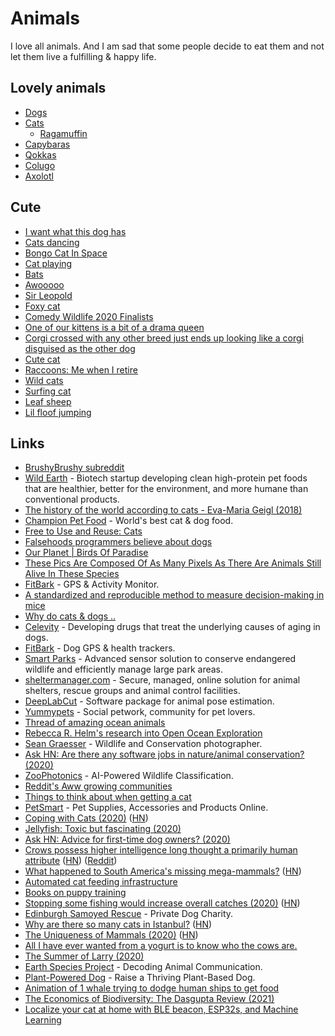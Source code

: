# Animals

I love all animals. And I am sad that some people decide to eat them and not let them live a fulfilling & happy life.

## Lovely animals

* [Dogs](https://en.wikipedia.org/wiki/Dog)
* [Cats](https://en.wikipedia.org/wiki/Cat)
  * [Ragamuffin](https://en.wikipedia.org/wiki/Ragamuffin_cat)
* [Capybaras](https://www.youtube.com/watch?v=SCwcJsBYL3o)
* [Qokkas](https://en.wikipedia.org/wiki/Quokka)
* [Colugo](https://en.wikipedia.org/wiki/Colugo)
* [Axolotl](https://en.wikipedia.org/wiki/Axolotl)

## Cute

* [I want what this dog has](https://twitter.com/sharnacious/status/1275282474470440961)
* [Cats dancing](https://twitter.com/cyriakharris/status/1294242238965448704)
* [Bongo Cat In Space](https://www.youtube.com/watch?v=5xG09d3WcGo)
* [Cat playing](https://twitter.com/squeaklilmouse/status/1259680838897328131)
* [Bats](https://twitter.com/JosephSwanTwo/status/1296561251171131392)
* [Awooooo](https://twitter.com/QueenAwakened/status/1298298073718890503)
* [Sir Leopold](https://twitter.com/PerryFellow/status/1253355544146034690)
* [Foxy cat](https://twitter.com/ttt_zegu952/status/1285953528637190145)
* [Comedy Wildlife 2020 Finalists](https://www.comedywildlifephoto.com/gallery/finalists/2020_finalists.php)
* [One of our kittens is a bit of a drama queen](https://twitter.com/kittensfolder/status/1233077592401567744)
* [Corgi crossed with any other breed just ends up looking like a corgi disguised as the other dog](https://twitter.com/soapachu/status/1317575196912603146)
* [Cute cat](https://twitter.com/mwichary/status/1278542450823315456)
* [Raccoons: Me when I retire](https://twitter.com/yashar/status/1326347886083239937)
* [Wild cats](https://twitter.com/soapachu/status/1327319479722897409)
* [Surfing cat](https://twitter.com/dodo/status/1329908125655134208)
* [Leaf sheep](https://twitter.com/stephsmithio/status/1327356193581395969)
* [Lil floof jumping](https://twitter.com/jonjones/status/1214324526928089088)

## Links

* [BrushyBrushy subreddit](https://www.reddit.com/r/brushybrushy)
* [Wild Earth](https://wildearth.com/) - Biotech startup developing clean high-protein pet foods that are healthier, better for the environment, and more humane than conventional products.
* [The history of the world according to cats - Eva-Maria Geigl \(2018\)](https://www.youtube.com/watch?v=Jsj-hDW9bS8)
* [Champion Pet Food](https://www.championpetfoods.com/) - World's best cat & dog food.
* [Free to Use and Reuse: Cats](https://www.loc.gov/free-to-use/cats)
* [Falsehoods programmers believe about dogs](https://www.hillelwayne.com/post/falsehoods-programmers-believe-about-dogs/)
* [Our Planet \| Birds Of Paradise](https://www.youtube.com/watch?v=rX40mBb8bkU)
* [These Pics Are Composed Of As Many Pixels As There Are Animals Still Alive In These Species](https://designyoutrust.com/2019/09/these-pics-are-composed-of-as-many-pixels-as-there-are-animals-still-alive-in-these-species/)
* [FitBark](https://www.fitbark.com/) - GPS & Activity Monitor.
* [A standardized and reproducible method to measure decision-making in mice](https://twitter.com/IntlBrainLab/status/1218585772812570624)
* [Why do cats & dogs ..](https://whydocatsanddogs.com/)
* [Celevity](https://celevity.co/) - Developing drugs that treat the underlying causes of aging in dogs.
* [FitBark](https://www.fitbark.com/) - Dog GPS & health trackers.
* [Smart Parks](https://www.smartparks.org/) - Advanced sensor solution to conserve endangered wildlife and efficiently manage large park areas.
* [sheltermanager.com](https://www.sheltermanager.com/site/en_home.html) - Secure, managed, online solution for animal shelters, rescue groups and animal control facilities.
* [DeepLabCut](http://www.mousemotorlab.org/deeplabcut) - Software package for animal pose estimation.
* [Yummypets](https://www.yummypets.com/) - Social petwork, community for pet lovers.
* [Thread of amazing ocean animals](https://twitter.com/RebeccaRHelm/status/1273693617501200384)
* [Rebecca R. Helm's research into Open Ocean Exploration](https://twitter.com/rebeccarhelm/)
* [Sean Graesser](https://www.instagram.com/gourmetbiologist/) - Wildlife and Conservation photographer.
* [Ask HN: Are there any software jobs in nature/animal conservation? \(2020\)](https://news.ycombinator.com/item?id=23938635)
* [ZooPhotonics](https://zoophotonics.com/) - AI-Powered Wildlife Classification.
* [Reddit's Aww growing communities](https://www.reddit.com/subreddits/leaderboard/aww/)
* [Things to think about when getting a cat](https://twitter.com/nayafia/status/1294295163410378752)
* [PetSmart](https://www.petsmart.com) - Pet Supplies, Accessories and Products Online.
* [Coping with Cats \(2020\)](https://acesounderglass.com/2020/09/02/coping-with-cats/) \([HN](https://news.ycombinator.com/item?id=24361029)\)
* [Jellyfish: Toxic but fascinating \(2020\)](http://oceans.nautil.us/feature/615/toxic-but-fascinating)
* [Ask HN: Advice for first-time dog owners? \(2020\)](https://news.ycombinator.com/item?id=24532872)
* [Crows possess higher intelligence long thought a primarily human attribute](https://www.statnews.com/2020/09/24/crows-possess-higher-intelligence-long-thought-primarily-human/) \([HN](https://news.ycombinator.com/item?id=24583314)\) \([Reddit](https://www.reddit.com/r/science/comments/izbj3r/research_finds_that_crows_know_what_they_know_and/)\)
* [What happened to South America's missing mega-mammals?](https://www.nytimes.com/2020/10/08/science/mammals-south-america-extinction.html) \([HN](https://news.ycombinator.com/item?id=24737911)\)
* [Automated cat feeding infrastructure](https://news.ycombinator.com/item?id=24819442)
* [Books on puppy training](https://twitter.com/dburka/status/1319784375521783809)
* [Stopping some fishing would increase overall catches \(2020\)](https://www.economist.com/science-and-technology/2020/10/31/stopping-some-fishing-would-increase-overall-catches) \([HN](https://news.ycombinator.com/item?id=25020597)\)
* [Edinburgh Samoyed Rescue](https://www.edinburghsamoyedrescue.com/) - Private Dog Charity.
* [Why are there so many cats in Istanbul?](https://www.legalnomads.com/istanbul-cats/) \([HN](https://news.ycombinator.com/item?id=25163312)\)
* [The Uniqueness of Mammals \(2020\)](https://areomagazine.com/2020/11/19/the-uniqueness-of-mammals/) \([HN](https://news.ycombinator.com/item?id=25172101)\)
* [All I have ever wanted from a yogurt is to know who the cows are.](https://twitter.com/_Jen_Silverman/status/1340367210578108417)
* [The Summer of Larry \(2020\)](https://www.youtube.com/watch?v=0OjcqJolKzI)
* [Earth Species Project](https://www.earthspecies.org/) - Decoding Animal Communication.
* [Plant-Powered Dog](https://www.plantpowereddog.com/) - Raise a Thriving Plant-Based Dog.
* [Animation of 1 whale trying to dodge human ships to get food](https://twitter.com/ballenaschile/status/1356703048270249985)
* [The Economics of Biodiversity: The Dasgupta Review \(2021\)](https://assets.publishing.service.gov.uk/government/uploads/system/uploads/attachment_data/file/957291/Dasgupta_Review_-_Full_Report.pdf)
* [Localize your cat at home with BLE beacon, ESP32s, and Machine Learning](https://github.com/filipsPL/cat-localizer)

